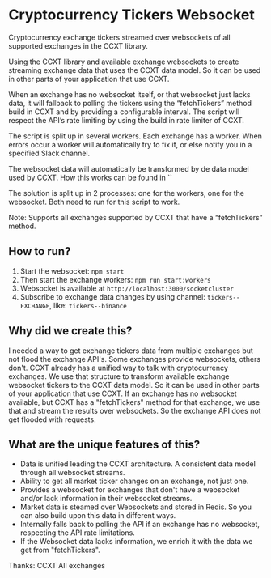 # Cryptocurrency Tickers Websocket
Cryptocurrency exchange tickers streamed over websockets of all supported exchanges in the CCXT library.

Using the CCXT library and available exchange websockets to create streaming exchange data that uses the CCXT data model. So it can be used in other parts of your application that use CCXT.

When an exchange has no websocket itself, or that websocket just lacks data, it will fallback to polling the tickers using the “fetchTickers” method build in CCXT and by providing a configurable interval. The script will respect the API’s rate limiting by using the build in rate limiter of CCXT.

The script is split up in several workers. Each exchange has a worker. When errors occur a worker will automatically try to fix it, or else notify you in a specified Slack channel.

The websocket data will automatically be transformed by de data model used by CCXT. How this works can be found in ``

The solution is split up in 2 processes: one for the workers, one for the websocket. Both need to run for this script to work.

Note: Supports all exchanges supported by CCXT that have a “fetchTickers” method.

## How to run?
1. Start the websocket: `npm start`
2. Then start the exchange workers: `npm run start:workers`
3. Websocket is available at `http://localhost:3000/socketcluster`
4. Subscribe to exchange data changes by using channel: `tickers--EXCHANGE`, like: `tickers--binance`

## Why did we create this?
I needed a way to get exchange tickers data from multiple exchanges but not flood the exchange API's. Some exchanges provide websockets, others don't. CCXT already has a unified way to talk with cryptocurrency exchanges. We use that structure to transform available exchange websocket tickers to the CCXT data model. So it can be used in other parts of your application that use CCXT.
If an exchange has no websocket available, but CCXT has a "fetchTickers" method for that exchange, we use that and stream the results over websockets. So the exchange API does not get flooded with requests.

## What are the unique features of this?
- Data is unified leading the CCXT architecture. A consistent data model through all websocket streams.
- Ability to get all market ticker changes on an exchange, not just one.
- Provides a websocket for exchanges that don't have a websocket and/or lack information in their websocket streams.
- Market data is steamed over Websockets and stored in Redis. So you can also build upon this data in different ways.
- Internally falls back to polling the API if an exchange has no websocket, respecting the API rate limitations.
- If the Websocket data lacks information, we enrich it with the data we get from "fetchTickers".

Thanks:
CCXT
All exchanges
